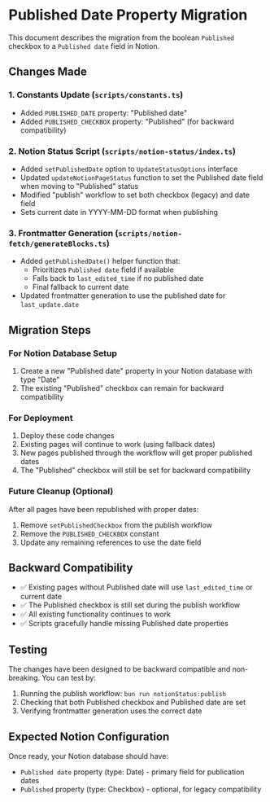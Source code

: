 # Published Date Property Migration

This document describes the migration from the boolean `Published` checkbox to a `Published date` field in Notion.

## Changes Made

### 1. Constants Update (`scripts/constants.ts`)
- Added `PUBLISHED_DATE` property: "Published date"
- Added `PUBLISHED_CHECKBOX` property: "Published" (for backward compatibility)

### 2. Notion Status Script (`scripts/notion-status/index.ts`)
- Added `setPublishedDate` option to `UpdateStatusOptions` interface
- Updated `updateNotionPageStatus` function to set the Published date field when moving to "Published" status
- Modified "publish" workflow to set both checkbox (legacy) and date field
- Sets current date in YYYY-MM-DD format when publishing

### 3. Frontmatter Generation (`scripts/notion-fetch/generateBlocks.ts`)
- Added `getPublishedDate()` helper function that:
  - Prioritizes `Published date` field if available
  - Falls back to `last_edited_time` if no published date
  - Final fallback to current date
- Updated frontmatter generation to use the published date for `last_update.date`

## Migration Steps

### For Notion Database Setup
1. Create a new "Published date" property in your Notion database with type "Date"
2. The existing "Published" checkbox can remain for backward compatibility

### For Deployment
1. Deploy these code changes
2. Existing pages will continue to work (using fallback dates)
3. New pages published through the workflow will get proper published dates
4. The "Published" checkbox will still be set for backward compatibility

### Future Cleanup (Optional)
After all pages have been republished with proper dates:
1. Remove `setPublishedCheckbox` from the publish workflow
2. Remove the `PUBLISHED_CHECKBOX` constant
3. Update any remaining references to use the date field

## Backward Compatibility

- ✅ Existing pages without Published date will use `last_edited_time` or current date
- ✅ The Published checkbox is still set during the publish workflow
- ✅ All existing functionality continues to work
- ✅ Scripts gracefully handle missing Published date properties

## Testing

The changes have been designed to be backward compatible and non-breaking. You can test by:

1. Running the publish workflow: `bun run notionStatus:publish`
2. Checking that both Published checkbox and Published date are set
3. Verifying frontmatter generation uses the correct date

## Expected Notion Configuration

Once ready, your Notion database should have:
- `Published date` property (type: Date) - primary field for publication dates
- `Published` property (type: Checkbox) - optional, for legacy compatibility